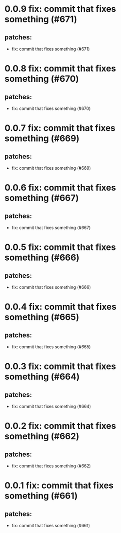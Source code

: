 # 0.0.9 fix: commit that fixes something (#671)

## patches:
* fix: commit that fixes something (#671)

# 0.0.8 fix: commit that fixes something (#670)

## patches:
* fix: commit that fixes something (#670)

# 0.0.7 fix: commit that fixes something (#669)

## patches:
* fix: commit that fixes something (#669)

# 0.0.6 fix: commit that fixes something (#667)

## patches:
* fix: commit that fixes something (#667)

# 0.0.5 fix: commit that fixes something (#666)

## patches:
* fix: commit that fixes something (#666)

# 0.0.4 fix: commit that fixes something (#665)

## patches:
* fix: commit that fixes something (#665)

# 0.0.3 fix: commit that fixes something (#664)

## patches:
* fix: commit that fixes something (#664)

# 0.0.2 fix: commit that fixes something (#662)

## patches:
* fix: commit that fixes something (#662)

# 0.0.1 fix: commit that fixes something (#661)

## patches:
* fix: commit that fixes something (#661)

